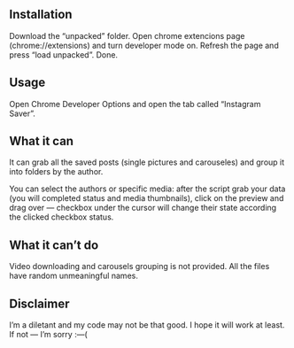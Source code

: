 ## Installation

Download the “unpacked” folder. Open chrome extencions page (chrome://extensions) and turn developer mode on. Refresh the page and press “load unpacked”. Done.

## Usage

Open Chrome Developer Options and open the tab called “Instagram Saver”.

## What it can

It can grab all the saved posts (single pictures and carouseles) and group it into folders by the author. 

You can select the authors or specific media: after the script grab your data (you will completed status and media thumbnails), click on the preview and drag over — checkbox under the cursor will change their state according the clicked checkbox status.

## What it can’t do

Video downloading and carousels grouping is not provided. All the files have random unmeaningful names.

## Disclaimer

I’m a diletant and my code may not be that good. I hope it will work at least. If not — I’m sorry :—(
